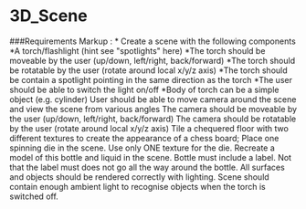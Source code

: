 # 3D_Scene
###Requirements
 Markup :	* Create a scene with the following components
 		 *A torch/flashlight (hint see "spotlights" here)
  		  *The torch should be moveable by the user (up/down, left/right, back/forward)
		  *The torch should be rotatable by the user (rotate around local x/y/z axis)
		  *The torch should be contain a spotlight pointing in the same direction as the torch
		  *The user should be able to switch the light on/off
		  *Body of torch can be a simple object (e.g. cylinder)
    User should be able to move camera around the scene and view the scene from various angles
		The camera should be moveable by the user (up/down, left/right, back/forward)
		The camera should be rotatable by the user (rotate around local x/y/z axis)
    Tile a chequered floor with two different textures to create the appearance of a chess board;
    Place one spinning die in the scene. Use only ONE texture for the die.
    Recreate a model of this bottle and liquid in the scene. Bottle must include a label. Not that the label must does not go all the way around the bottle.
	All surfaces and objects should be rendered correctly with lighting. Scene should contain enough ambient light to recognise objects when the torch is switched off.
